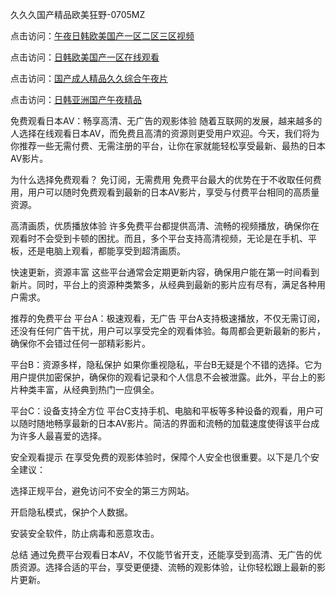 
久久久国产精品欧美狂野-0705MZ

点击访问：<a href="https://heiliaoll4qsx.pages.dev">午夜日韩欧美国产一区二区三区视频</a>

点击访问：<a href="https://heiliaowzu4ur.pages.dev">日韩欧美国产一区在线观看</a>

点击访问：<a href="https://heiliaozj3tjd.pages.dev">国产成人精品久久综合午夜片</a>

点击访问：<a href="https://heiliaoe8ajia.pages.dev">日韩亚洲国产午夜精品</a>



免费观看日本AV：畅享高清、无广告的观影体验
随着互联网的发展，越来越多的人选择在线观看日本AV，而免费且高清的资源则更受用户欢迎。今天，我们将为你推荐一些无需付费、无需注册的平台，让你在家就能轻松享受最新、最热的日本AV影片。

为什么选择免费观看？
免订阅，无需费用
免费平台最大的优势在于不收取任何费用，用户可以随时免费观看到最新的日本AV影片，享受与付费平台相同的高质量资源。

高清画质，优质播放体验
许多免费平台都提供高清、流畅的视频播放，确保你在观看时不会受到卡顿的困扰。而且，多个平台支持高清视频，无论是在手机、平板，还是电脑上观看，都能享受到超清画质。

快速更新，资源丰富
这些平台通常会定期更新内容，确保用户能在第一时间看到新片。同时，平台上的资源种类繁多，从经典到最新的影片应有尽有，满足各种用户需求。

推荐的免费平台
平台A：极速观看，无广告
平台A支持极速播放，不仅无需订阅，还没有任何广告干扰，用户可以享受完全的观看体验。每周都会更新最新的影片，确保你不会错过任何一部精彩影片。

平台B：资源多样，隐私保护
如果你重视隐私，平台B无疑是个不错的选择。它为用户提供加密保护，确保你的观看记录和个人信息不会被泄露。此外，平台上的影片种类丰富，从经典到热门一应俱全。

平台C：设备支持全方位
平台C支持手机、电脑和平板等多种设备的观看，用户可以随时随地畅享最新的日本AV影片。简洁的界面和流畅的加载速度使得该平台成为许多人最喜爱的选择。

安全观看提示
在享受免费的观影体验时，保障个人安全也很重要。以下是几个安全建议：

选择正规平台，避免访问不安全的第三方网站。

开启隐私模式，保护个人数据。

安装安全软件，防止病毒和恶意攻击。

总结
通过免费平台观看日本AV，不仅能节省开支，还能享受到高清、无广告的优质资源。选择合适的平台，享受更便捷、流畅的观影体验，让你轻松跟上最新的影片更新。







<span style="display:none;">[Canonical link]( https://github.com/yit20250709/756511 ）</span>

